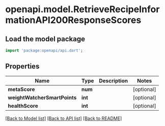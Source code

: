# openapi.model.RetrieveRecipeInformationAPI200ResponseScores

## Load the model package
```dart
import 'package:openapi/api.dart';
```

## Properties
Name | Type | Description | Notes
------------ | ------------- | ------------- | -------------
**metaScore** | **num** |  | [optional] 
**weightWatcherSmartPoints** | **int** |  | [optional] 
**healthScore** | **int** |  | [optional] 

[[Back to Model list]](../README.md#documentation-for-models) [[Back to API list]](../README.md#documentation-for-api-endpoints) [[Back to README]](../README.md)


